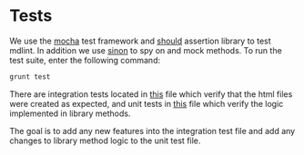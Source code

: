 # Tests

We use the [mocha](http://visionmedia.github.io/mocha/) test framework and [should](https://github.com/visionmedia/should.js/) assertion library to test mdlint. In addition we use [sinon](http://sinonjs.org/docs/) to spy on and mock methods. To run the test suite, enter the following command:

```bash
grunt test
```

There are integration tests located in [this](https://github.com/ChrisWren/mdlint/blob/master/test/integrationTests.js) file which verify that the html files were created as expected, and unit tests in [this](https://github.com/ChrisWren/mdlint/blob/master/test/unitTests.js) file which verify the logic implemented in library methods.

The goal is to add any new features into the integration test file and add any changes to library method logic to the unit test file.